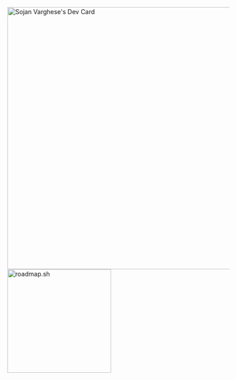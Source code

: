 <a href="https://app.daily.dev/sojanxvarghese"><img src="https://api.daily.dev/devcards/v2/qjTwlXpDIEKhIjMxgeh5i.png?type=wide&r=aux" width="595" alt="Sojan Varghese's Dev Card"/></a>
<a href="https://roadmap.sh"><img src="https://roadmap.sh/card/tall/68a225a4db704a263351e799?variant=dark" width="235" alt="roadmap.sh" style="border-radius;"/></a>
